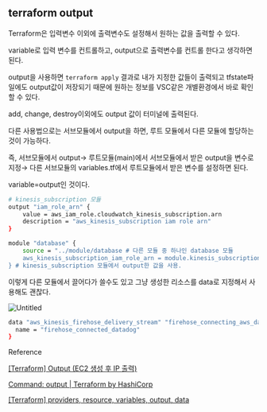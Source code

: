 ## terraform output

Terraform은 입력변수 이외에 출력변수도 설정해서 원하는 값을 출력할 수 있다.

variable로 입력 변수를 컨트롤하고, output으로 출력변수를 컨트롤 한다고 생각하면 된다.

output을 사용하면 `terraform apply` 결과로 내가 지정한 값들이 출력되고 tfstate파일에도 output값이 저장되기 때문에 원하는 정보를 VSC같은 개별환경에서 바로 확인할 수 있다.

add, change, destroy이외에도 output 값이 터미널에 출력된다.

다른 사용법으로는 서브모듈에서 output을 하면, 루트 모듈에서 다른 모듈에 할당하는 것이 가능하다.

즉, 서브모듈에서 output→ 루트모듈(main)에서 서브모듈에서 받은 output을 변수로 지정→ 다른 서브모듈의 variables.tf에서 루트모듈에서 받은 변수를 설정하면 된다.

variable=output인 것이다.

```bash
# kinesis_subscription 모듈
output "iam_role_arn" {
    value = aws_iam_role.cloudwatch_kinesis_subscription.arn
    description = "aws_kinesis_subscription iam role arn"
}
```

```bash
module "database" {
	source = "../module/database # 다른 모듈 중 하나인 database 모듈
	aws_kinesis_subscription_iam_role_arn = module.kinesis_subscription.iam_role_arn
} # kinesis_subscription 모듈에서 output한 값을 사용.

```

이렇게 다른 모듈에서 끌어다가 쓸수도 있고 그냥 생성한 리소스를 data로 지정해서 사용해도 괜찮다.

![Untitled](https://s3-us-west-2.amazonaws.com/secure.notion-static.com/48b8ffd2-b62c-4b9a-9eca-b7ecd4e09c5d/Untitled.png)

```bash
data "aws_kinesis_firehose_delivery_stream" "firehose_connecting_aws_datadog" {
  name = "firehose_connected_datadog"
}
```

Reference

[[Terraform] Output (EC2 생성 후 IP 출력)](https://cloudest.oopy.io/posting/034)

[Command: output | Terraform by HashiCorp](https://www.terraform.io/cli/commands/output)

[[Terraform] providers, resource, variables, output, data](https://jybaek.tistory.com/899)
